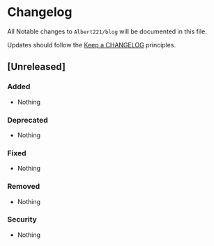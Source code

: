 # Changelog

All Notable changes to `Albert221/blog` will be documented in this file.

Updates should follow the [Keep a CHANGELOG](http://keepachangelog.com/) principles.

## [Unreleased]

### Added
- Nothing

### Deprecated
- Nothing

### Fixed
- Nothing

### Removed
- Nothing

### Security
- Nothing
